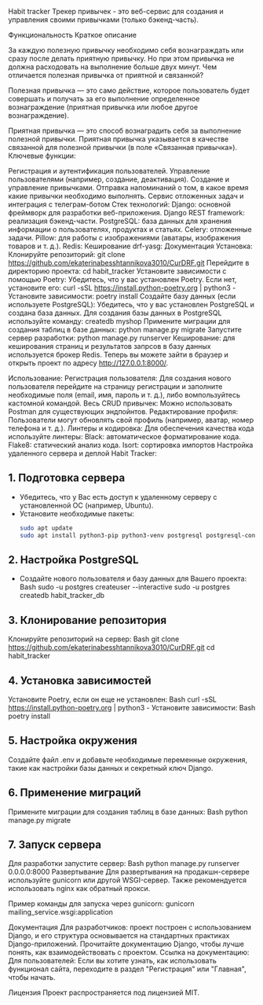 Habit tracker
Трекер привычек - это веб-сервис для создания и управления своими привычками (только бэкенд-часть).

Функциональность
Краткое описание

За каждую полезную привычку необходимо себя вознаграждать или сразу после делать приятную привычку.
Но при этом привычка не должна расходовать на выполнение больше двух минут.
Чем отличается полезная привычка от приятной и связанной?

Полезная привычка — это само действие, которое пользователь будет совершать и получать за его выполнение определенное
вознаграждение (приятная привычка или любое другое вознаграждение).

Приятная привычка — это способ вознаградить себя за выполнение полезной привычки.
Приятная привычка указывается в качестве связанной для полезной привычки (в поле «Связанная привычка»).
Ключевые функции:

Регистрация и аутентификация пользователей.
Управление пользователями (например, создание, деактивация).
Создание и управление привычками.
Отправка напоминаний о том, в какое время какие привычки необходимо выполнять.
Сервис отложенных задач и интеграция с телеграм-ботом
Стек технологий:
Django: основной фреймворк для разработки веб-приложения.
Django REST framework: реализация бэкенд-части.
PostgreSQL: база данных для хранения информации о пользователях, продуктах и статьях.
Celery: отложенные задачи.
Pillow: для работы с изображениями (аватары, изображения товаров и т. д.).
Redis: Кеширование
drf-yasg: Документация
Установка:
Клонируйте репозиторий: git clone https://github.com/ekaterinabesshtannikova3010/CurDRF.git
Перейдите в директорию проекта: cd habit_tracker
Установите зависимости с помощью Poetry: Убедитесь, что у вас установлен Poetry. Если нет, установите его: curl
-sSL https://install.python-poetry.org | python3 -
Установите зависимости: poetry install
Создайте базу данных (если используете PostgreSQL): Убедитесь, что у вас установлен PostgreSQL и создана база данных.
Для создания базы данных в PostgreSQL используйте команду: createdb myshop
Примените миграции для создания таблиц в базе данных: python manage.py migrate
Запустите сервер разработки: python manage.py runserver
Кеширование: для кеширования страниц и результатов запрсов в базу данных используется брокер Redis.
Теперь вы можете зайти в браузер и открыть проект по адресу http://127.0.0.1:8000/.

Использование:
Регистрация пользователя: Для создания нового пользователя перейдите на страницу регистрации и заполните необходимые
поля (email, имя, пароль и т. д.), либо вомпользуйтесь кастомной командой.
Весь CRUD привычек: Можно использовать Postman для существующих эндпойнтов.
Редактирование профиля: Пользователи могут обновлять свой профиль (например, аватар, номер телефона и т. д.).
Линтеры и кодировка:
Для обеспечения качества кода используйте линтеры:
Black: автоматическое форматирование кода.
Flake8: статический анализ кода.
Isort: сортировка импортов
Настройка удаленного сервера и деплой Habit Tracker:

## 1. Подготовка сервера

- Убедитесь, что у Вас есть доступ к удаленному серверу с установленной ОС (например, Ubuntu).
- Установите необходимые пакеты:
  ```bash
  sudo apt update
  sudo apt install python3-pip python3-venv postgresql postgresql-contrib nginx curl

## 2. Настройка PostgreSQL

- Создайте нового пользователя и базу данных для Вашего проекта:
  Bash
  sudo -u postgres createuser --interactive
  sudo -u postgres createdb habit_tracker_db

## 3. Клонирование репозитория

Клонируйте репозиторий на сервер:
Bash
git clone https://github.com/ekaterinabesshtannikova3010/CurDRF.git
cd habit_tracker

## 4. Установка зависимостей

Установите Poetry, если он еще не установлен:
Bash
curl -sSL https://install.python-poetry.org | python3 -
Установите зависимости:
Bash
poetry install

## 5. Настройка окружения

Создайте файл .env и добавьте необходимые переменные окружения, такие как настройки базы данных и секретный ключ
Django.

## 6. Применение миграций

Примените миграции для создания таблиц в базе данных:
Bash
python manage.py migrate

## 7. Запуск сервера

Для разработки запустите сервер:
Bash
python manage.py runserver 0.0.0.0:8000
Развертывание
Для развертывания на продакшн-сервере используйте gunicorn или другой WSGI-сервер. Также рекомендуется использовать
nginx как обратный прокси.

Пример команды для запуска через gunicorn: gunicorn mailing_service.wsgi:application

Документация
Для разработчиков: проект построен с использованием Django, и его структура основывается на стандартных практиках
Django-приложений. Прочитайте документацию Django, чтобы лучше понять, как взаимодействовать с проектом. Ссылка на
документацию:  Для пользователей: Если вы хотите узнать, как использовать функционал
сайта, переходите в раздел "Регистрация" или "Главная", чтобы начать.

Лицензия
Проект распространяется под лицензией MIT.

